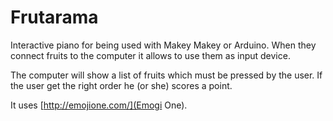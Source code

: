 # Frutarama

Interactive piano for being used with Makey Makey or Arduino. When they connect fruits to the computer it allows to use them as input device.

The computer will show a list of fruits which must be pressed by the user. If the user get the right order he (or she) scores a point.

It uses [http://emojione.com/](Emogi One).
